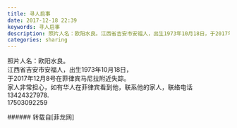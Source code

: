 ```yaml
---
title: 寻人启事
date: 2017-12-18 22:39
keywords: 寻人启事
description: 照片人名：欧阳水良。江西省吉安市安福人，出生1973年10月18日，于2017年12月8号在菲律宾马尼拉附近失踪。家人非常担心，如有华人在菲律宾看到他，联系他的家人，联络电话13424327978.17503092259
categories: sharing
---
```

<td class="t_f" id="postmessage_1043255">

照片人名：欧阳水良。<br/>
江西省吉安市安福人，出生1973年10月18日，<br/>
于2017年12月8号在菲律宾马尼拉附近失踪。<br/>
家人非常担心，如有华人在菲律宾看到他，联系他的家人，联络电话13424327978.<br/>
17503092259<br/>
<img alt="" border="0" class="zoom" data-cf-modified-cf3ab411505e13cc2838f71e-="" file="http://www.flw.ph/data/appbyme/upload/image/201712/18/cTxO0zeXBhBN.jpg" id="aimg_fMogA" lazyloadthumb="1" onclick="" onmouseover="" src="http://www.flw.ph/data/appbyme/upload/image/201712/18/cTxO0zeXBhBN.jpg"/><br/>
<img alt="" border="0" class="zoom" data-cf-modified-cf3ab411505e13cc2838f71e-="" file="http://www.flw.ph/data/appbyme/upload/image/201712/18/m68kMikRbB0m.jpg" id="aimg_UG5zB" lazyloadthumb="1" onclick="" onmouseover="" src="http://www.flw.ph/data/appbyme/upload/image/201712/18/m68kMikRbB0m.jpg"/><br/>
<img alt="" border="0" class="zoom" data-cf-modified-cf3ab411505e13cc2838f71e-="" file="http://www.flw.ph/data/appbyme/upload/image/201712/18/3pAhiSkGpDqG.jpg" id="aimg_F65Z6" lazyloadthumb="1" onclick="" onmouseover="" src="http://www.flw.ph/data/appbyme/upload/image/201712/18/3pAhiSkGpDqG.jpg"/><br/>
<img alt="" border="0" class="zoom" data-cf-modified-cf3ab411505e13cc2838f71e-="" file="http://www.flw.ph/data/appbyme/upload/image/201712/18/kArSinLvjF1A.jpg" id="aimg_gk4E5" lazyloadthumb="1" onclick="" onmouseover="" src="http://www.flw.ph/data/appbyme/upload/image/201712/18/kArSinLvjF1A.jpg"/><br/>
</td>
###### 转载自[菲龙网]